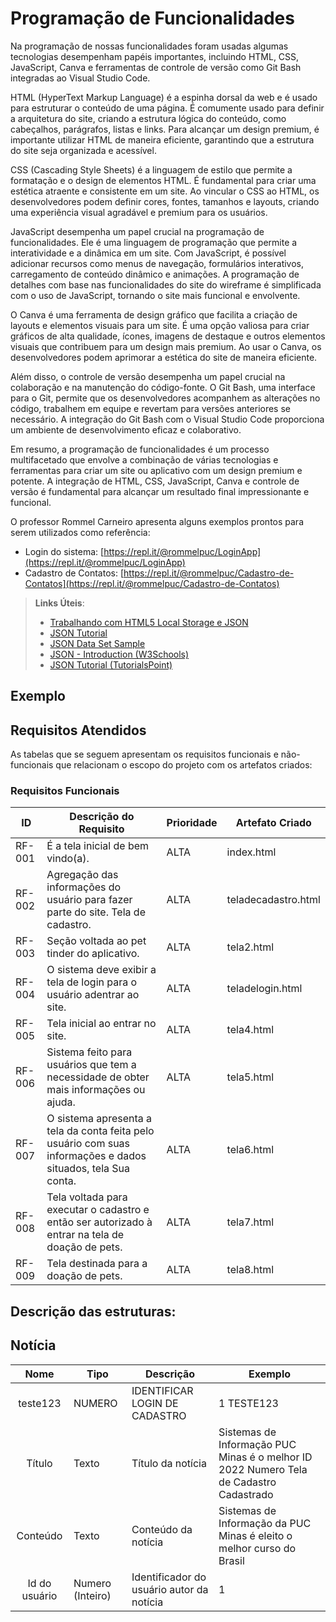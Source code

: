 # Programação de Funcionalidades

Na programação de nossas funcionalidades foram usadas algumas tecnologias desempenham papéis importantes, incluindo HTML, CSS, JavaScript, Canva e ferramentas de controle de versão como Git Bash integradas ao Visual Studio Code.

HTML (HyperText Markup Language) é a espinha dorsal da web e é usado para estruturar o conteúdo de uma página. É comumente usado para definir a arquitetura do site, criando a estrutura lógica do conteúdo, como cabeçalhos, parágrafos, listas e links. Para alcançar um design premium, é importante utilizar HTML de maneira eficiente, garantindo que a estrutura do site seja organizada e acessível.

CSS (Cascading Style Sheets) é a linguagem de estilo que permite a formatação e o design de elementos HTML. É fundamental para criar uma estética atraente e consistente em um site. Ao vincular o CSS ao HTML, os desenvolvedores podem definir cores, fontes, tamanhos e layouts, criando uma experiência visual agradável e premium para os usuários.

JavaScript desempenha um papel crucial na programação de funcionalidades. Ele é uma linguagem de programação que permite a interatividade e a dinâmica em um site. Com JavaScript, é possível adicionar recursos como menus de navegação, formulários interativos, carregamento de conteúdo dinâmico e animações. A programação de detalhes com base nas funcionalidades do site do wireframe é simplificada com o uso de JavaScript, tornando o site mais funcional e envolvente.

O Canva é uma ferramenta de design gráfico que facilita a criação de layouts e elementos visuais para um site. É uma opção valiosa para criar gráficos de alta qualidade, ícones, imagens de destaque e outros elementos visuais que contribuem para um design mais premium. Ao usar o Canva, os desenvolvedores podem aprimorar a estética do site de maneira eficiente.

Além disso, o controle de versão desempenha um papel crucial na colaboração e na manutenção do código-fonte. O Git Bash, uma interface para o Git, permite que os desenvolvedores acompanhem as alterações no código, trabalhem em equipe e revertam para versões anteriores se necessário. A integração do Git Bash com o Visual Studio Code proporciona um ambiente de desenvolvimento eficaz e colaborativo.

Em resumo, a programação de funcionalidades é um processo multifacetado que envolve a combinação de várias tecnologias e ferramentas para criar um site ou aplicativo com um design premium e potente. A integração de HTML, CSS, JavaScript, Canva e controle de versão é fundamental para alcançar um resultado final impressionante e funcional.

O professor Rommel Carneiro apresenta alguns exemplos prontos para serem utilizados como referência:
- Login do sistema: [https://repl.it/@rommelpuc/LoginApp](https://repl.it/@rommelpuc/LoginApp) 
- Cadastro de Contatos: [https://repl.it/@rommelpuc/Cadastro-de-Contatos](https://repl.it/@rommelpuc/Cadastro-de-Contatos)


> **Links Úteis**:
>
> - [Trabalhando com HTML5 Local Storage e JSON](https://www.devmedia.com.br/trabalhando-com-html5-local-storage-e-json/29045)
> - [JSON Tutorial](https://www.w3resource.com/JSON)
> - [JSON Data Set Sample](https://opensource.adobe.com/Spry/samples/data_region/JSONDataSetSample.html)
> - [JSON - Introduction (W3Schools)](https://www.w3schools.com/js/js_json_intro.asp)
> - [JSON Tutorial (TutorialsPoint)](https://www.tutorialspoint.com/json/index.htm)

## Exemplo

## Requisitos Atendidos

As tabelas que se seguem apresentam os requisitos funcionais e não-funcionais que relacionam o escopo do projeto com os artefatos criados:

### Requisitos Funcionais



|ID    | Descrição do Requisito | Prioridade | Artefato Criado |
|------|------------------------|------------|-----------------|
|RF-001| É a tela inicial de bem vindo(a). | ALTA | index.html |
|RF-002| Agregação das informações do usuário para fazer parte do site. Tela de cadastro. | ALTA | teladecadastro.html  |
|RF-003| Seção voltada ao pet tinder do aplicativo. | ALTA | tela2.html |
|RF-004| O sistema deve exibir a tela de login para o usuário adentrar ao site. | ALTA | teladelogin.html |
|RF-005| Tela inicial ao entrar no site. | ALTA | tela4.html
|RF-006| Sistema feito para usuários que tem a necessidade de obter mais informações ou ajuda. | ALTA | tela5.html |
|RF-007| O sistema apresenta a tela da conta feita pelo usuário com suas informações e dados situados, tela Sua conta.  | ALTA | tela6.html |
|RF-008| Tela voltada para executar o cadastro e então ser autorizado à entrar na tela de doação de pets. | ALTA | tela7.html |
|RF-009| Tela destinada para a doação de pets. | ALTA | tela8.html |

 


## Descrição das estruturas:

## Notícia
|  **Nome**      | **Tipo**          | **Descrição**                             | **Exemplo**                                    |
|:--------------:|-------------------|-------------------------------------------|------------------------------------------------|
| teste123        | NUMERO  | IDENTIFICAR LOGIN DE CADASTRO            | 1                 TESTE123                             |
| Título         | Texto             | Título da notícia                         | Sistemas de Informação PUC Minas é o melhor                                 ID 2022           Numero               Tela de Cadastro                          Cadastrado
| Conteúdo       | Texto             | Conteúdo da notícia                       | Sistemas de Informação da PUC Minas é eleito o melhor curso do Brasil                            |
| Id do usuário  | Numero (Inteiro)  | Identificador do usuário autor da notícia | 1                                              |

